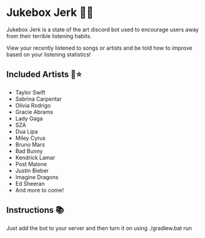 # Jukebox Jerk 🤖🎶
Jukebox Jerk is a state of the art discord bot used to encourage users away from their terrible listening habits.

View your recently listened to songs or artists and be told how to improve based on your listening statistics!

## Included Artists 🎤⭐
- Taylor Swift
- Sabrina Carpentar
- Olivia Rodrigo
- Gracie Abrams
- Lady Gaga
- SZA
- Dua Lipa
- Miley Cyrus
- Bruno Mars
- Bad Bunny
- Kendrick Lamar
- Post Malone
- Justin Bieber
- Imagine Dragons
- Ed Sheeran
- And more to come!

## Instructions 📚
Just add the bot to your server and then turn it on using ./gradlew.bat run
